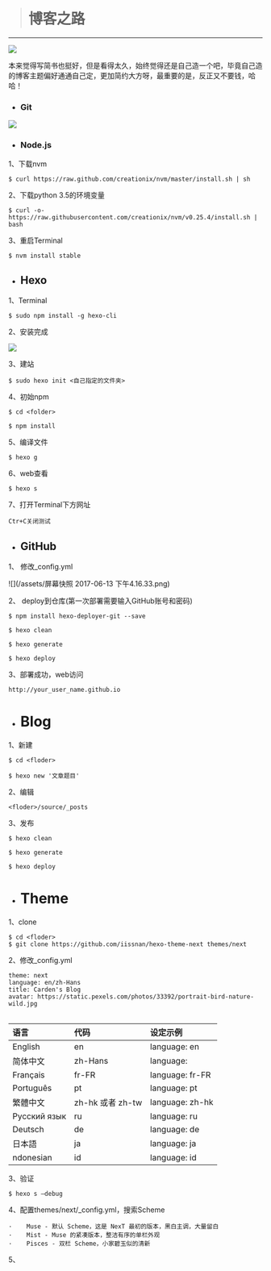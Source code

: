 ### 

> # 博客之路

---

![](http://upload-images.jianshu.io/upload_images/1881355-511b93da3e3d303c.jpg?imageMogr2/auto-orient/strip|imageView2/2/w/1080/q/50)

本来觉得写简书也挺好，但是看得太久，始终觉得还是自己造一个吧，毕竟自己造的博客主题偏好通通自己定，更加简约大方呀，最重要的是，反正又不要钱，哈哈！

* ### Git

![](https://cl.ly/3n1p0I0Z1J12/201e5b6628576d77d356d017a61790e8_b.png)

* ### Node.js

1、下载nvm

```
$ curl https://raw.github.com/creationix/nvm/master/install.sh | sh
```

2、下载python 3.5的环境变量

```
$ curl -o-https://raw.githubusercontent.com/creationix/nvm/v0.25.4/install.sh | bash
```

3、重启Terminal

```
$ nvm install stable
```

* ## Hexo

1、Terminal

```
$ sudo npm install -g hexo-cli
```

2、安装完成

![](https://cl.ly/1F471Y1Y2A1t/8e3cb09a3401bd4a253423d9035b1844_b.png)

3、建站

```
$ sudo hexo init <自己指定的文件夹>
```

4、初始npm

```
$ cd <folder>
```

```
$ npm install
```

5、编译文件

```
$ hexo g
```

6、web查看

```
$ hexo s
```

7、打开Terminal下方网址

```
Ctr+C关闭测试
```

* ## GitHub

1、 修改\_config.yml

![](/assets/屏幕快照 2017-06-13 下午4.16.33.png)

2、 deploy到仓库\(第一次部署需要输入GitHub账号和密码\)

```
$ npm install hexo-deployer-git --save
```

```
$ hexo clean
```

```
$ hexo generate
```

```
$ hexo deploy
```

3、部署成功，web访问

```
http://your_user_name.github.io
```

* # Blog

1、新建

```
$ cd <floder>
```

```
$ hexo new '文章题目'
```

2、编辑

```
<floder>/source/_posts
```

3、发布

```
$ hexo clean
```

```
$ hexo generate
```

```
$ hexo deploy
```

* # Theme

1、clone

```
$ cd <floder>
$ git clone https://github.com/iissnan/hexo-theme-next themes/next
```

2、修改\_config.yml

```
theme: next
language: en/zh-Hans
title: Carden's Blog
avatar: https://static.pexels.com/photos/33392/portrait-bird-nature-wild.jpg
```

|  |
| :--- |


| 语言 | 代码 | 设定示例 |
| :--- | :--- | :--- |
| English | en | language: en |
| 简体中文 | zh-Hans | language:  |
| Français | fr-FR | language: fr-FR |
| Português | pt | language: pt |
| 繁體中文 | zh-hk 或者 zh-tw | language: zh-hk |
| Русский язык | ru | language: ru |
| Deutsch | de | language: de |
| 日本語 | ja | language: ja |
| ndonesian | id | language: id |

  


3、验证

```
$ hexo s —debug
```

4、配置themes/next/\_config.yml，搜索Scheme

```
·    Muse - 默认 Scheme，这是 NexT 最初的版本，黑白主调，大量留白
·    Mist - Muse 的紧凑版本，整洁有序的单栏外观
·    Pisces - 双栏 Scheme，小家碧玉似的清新
```

5、

